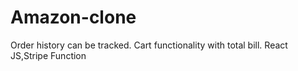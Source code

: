 # Amazon-clone
Order history can be tracked.
Cart functionality with total bill.
React JS,Stripe Function

